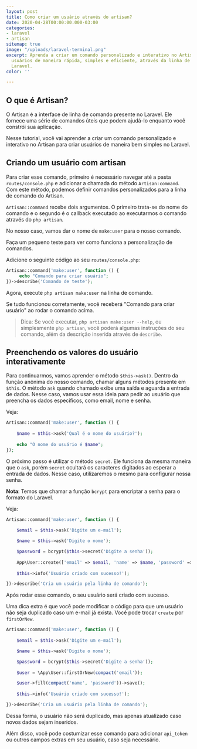 ```yaml
---
layout: post
title: Como criar um usuário através do artisan?
date: 2020-04-28T00:00:00.000-03:00
categories:
- laravel
- artisan
sitemap: true
image: "/uploads/laravel-terminal.png"
excerpt: Aprenda a criar um comando personalizado e interativo no Artisan para criar
  usuários de maneira rápida, simples e eficiente, através da linha de comando, no
  Laravel.
color: ''

---
```

## O que é Artisan?

O Artisan é a interface de linha de comando presente no Laravel. Ele fornece uma série de comandos úteis que podem ajudá-lo enquanto você constrói sua aplicação. 

Nesse tutorial,  você vai aprender a criar um comando personalizado e interativo no Artisan para criar usuários de maneira bem simples no Laravel.

## Criando um usuário com artisan

Para criar esse comando, primeiro é necessário navegar até a pasta `routes/console.php` e adicionar a chamada do método `Artisan:command`. Com este método, podemos definir comandos personalizados para a linha de comando do Artisan. 

`Artisan::command` recebe dois argumentos. O primeiro trata-se do nome do comando e o segundo é o callback executado ao executarmos o comando através do `php artisan`.

No nosso caso, vamos dar o nome de `make:user` para o nosso comando.

Faça um pequeno teste para ver como funciona a personalização de comandos.

Adicione o seguinte código ao seu `routes/console.php`:

```php
Artisan::command('make:user', function () {
     echo "Comando para criar usuário";
})->describe('Comando de teste');
```

Agora, execute `php artisan make:user` na linha de comando.

Se tudo funcionou corretamente, você receberá "Comando para criar usuário" ao rodar o comando acima.

> Dica: Se você executar, `php artisan make:user --help`,  ou simplesmente `php artisan`, você poderá algumas instruções do seu comando, além da descrição inserida através de `describe`.

## Preenchendo os valores do usuário interativamente

Para continuarmos, vamos aprender o método `$this->ask()`. Dentro da função anônima do nosso comando, chamar alguns métodos presente em `$this`. O método `ask` quando chamado exibe uma saída e aguarda a entrada de dados. Nesse caso, vamos usar essa ideia para pedir ao usuário que preencha os dados específicos, como email, nome e senha.

Veja:

```php
Artisan::command('make:user', function () {
    
    $name = $this->ask('Qual é o nome do usuário?');
    
    echo "O nome do usuário é $name";
});
```

O próximo passo é utilizar o método `secret`. Ele funciona da mesma maneira que o `ask`, porém `secret` ocultará os caracteres digitados ao esperar a entrada de dados. Nesse caso, utilizaremos o mesmo para configurar nossa senha.

**Nota**: Temos que chamar a função `bcrypt` para encriptar a senha para o formato do Laravel.

Veja:

```php
Artisan::command('make:user', function () {
    
    $email = $this->ask('Digite um e-mail');

    $name = $this->ask('Digite o nome');

    $password = bcrypt($this->secret('Digite a senha'));
    
    App\User::create(['email' => $email, 'name' => $name, 'password' => $password]);
    
    $this->info('Usuário criado com sucesso!');

})->describe('Cria um usuário pela linha de comando');
```

Após rodar esse comando, o seu usuário será criado com sucesso.

Uma dica extra é que você pode modificar o código para que um usuário não seja duplicado caso um e-mail já exista. Você pode trocar `create` por `firstOrNew`.

```php
Artisan::command('make:user', function () {
    
    $email = $this->ask('Digite um e-mail');

    $name = $this->ask('Digite o nome');

    $password = bcrypt($this->secret('Digite a senha'));
    
    $user = \App\User::firstOrNew(compact('email'));

    $user->fill(compact('name', 'password'))->save();
    
    $this->info('Usuário criado com sucesso!');

})->describe('Cria um usuário pela linha de comando');
```

Dessa forma, o usuário não será duplicado, mas apenas atualizado caso novos dados sejam inseridos.

Além disso, você pode costumizar esse comando para adicionar `api_token` ou outros campos extras em seu usuário, caso seja necessário.